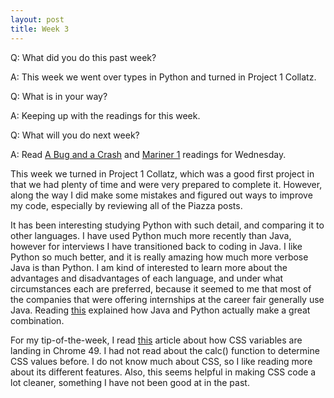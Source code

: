 ```yaml
---
layout: post
title: Week 3
---
```


Q: What did you do this past week?

A: This week we went over types in Python and turned in Project 1 Collatz.

Q: What is in your way?

A: Keeping up with the readings for this week.

Q: What will you do next week?

A: Read [A Bug and a Crash](http://www.around.com/ariane.html) and [Mariner 1](http://webcache.googleusercontent.com/search?q=cache:ZBWTovsmUrMJ:nssdc.gsfc.nasa.gov/nmc/spacecraftDisplay.do%3Fid%3DMARIN1+&cd=1&hl=en&ct=clnk&gl=us) readings for Wednesday.

This week we turned in Project 1 Collatz, which was a good first project in that we had plenty of time and were very prepared to complete it. However, along the way I did make some mistakes and figured out ways to improve my code, especially by reviewing all of the Piazza posts.

It has been interesting studying Python with such detail, and comparing it to other languages. I have used Python much more recently than Java, however for interviews I have transitioned back to coding in Java. I like Python so much better, and it is really amazing how much more verbose Java is than Python. I am kind of interested to learn more about the advantages and disadvantages of each language, and under what circumstances each are preferred, because it seemed to me that most of the companies that were offering internships at the career fair generally use Java. Reading [this](https://www.python.org/doc/essays/comparisons/) explained how Java and Python actually make a great combination.  

For my tip-of-the-week, I read [this](https://developers.google.com/web/updates/2016/02/css-variables-why-should-you-care) article about how CSS variables are landing in Chrome 49. I had not read about the calc() function to determine CSS values before. I do not know much about CSS, so I like reading more about its different features. Also, this seems helpful in making CSS code a lot cleaner, something I have not been good at in the past.
